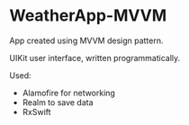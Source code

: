 # WeatherApp-MVVM

App created using MVVM design pattern.

UIKit user interface, written programmatically.

Used:
- Alamofire for networking
- Realm to save data
- RxSwift
